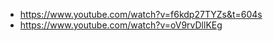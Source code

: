 

- https://www.youtube.com/watch?v=f6kdp27TYZs&t=604s
- https://www.youtube.com/watch?v=oV9rvDllKEg
